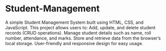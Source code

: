 # Student-Management
A simple Student Management System built using HTML, CSS, and JavaScript. This project allows users to:  Add, update, and delete student records (CRUD operations).  Manage student details such as name, roll number, attendance, and marks.  Store and retrieve data from the browser’s local storage.  User-friendly and responsive design for easy usage.
